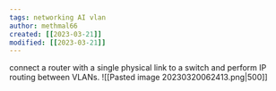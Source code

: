```yaml
---
tags: networking AI vlan
author: methmal66
created: [[2023-03-21]]
modified: [[2023-03-21]]
---
```

connect a router with a single physical link to a switch and perform IP routing between VLANs.
![[Pasted image 20230320062413.png|500]]